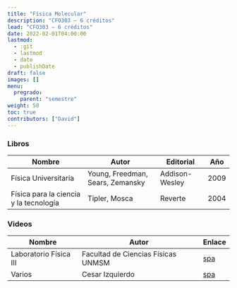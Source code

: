 ```yaml
---
title: "Física Molecular"
description: "CFO303 — 6 créditos"
lead: "CFO303 — 6 créditos"
date: 2022-02-01T04:00:00
lastmod:
  - :git
  - lastmod
  - date
  - publishDate
draft: false
images: []
menu:
  pregrado:
    parent: "semestre"
weight: 50
toc: true
contributors: ["David"]
---
```


### Libros

|Nombre|Autor|Editorial|Año|
|------|-----|---------|---|
|Física Universitaria|Young, Freedman, Sears, Zemansky|Addison-Wesley|2009|
|Física para la ciencia y la tecnología|Tipler, Mosca|Reverte|2004|

### Videos

|Nombre|Autor|Enlace|
|------|-----|------|
|Laboratorio Física III|Facultad de Ciencias Físicas UNMSM|[spa](https://www.youtube.com/playlist?list=PLrqABKf9Pw3bFnqmI7M3ReO5DggHsnVeu)|
|Varios|Cesar Izquierdo|[spa](https://www.youtube.com/user/IzquierdoCesar/playlists)
